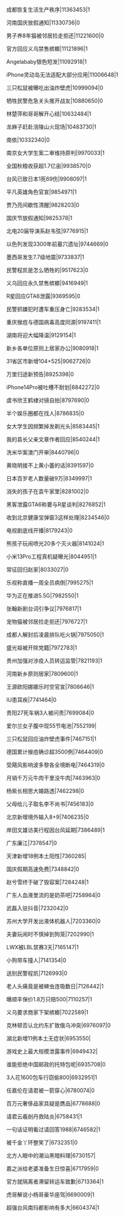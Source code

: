 成都恢复生活生产秩序|11363453|1

河南国庆放假通知|11330736|0

男子养8年猫被邻居捡走拒还|11221600|0

官方回应义乌禁售槟榔|11121896|1

Angelababy银色短发|11092918|1

iPhone灵动岛无法适配大部分应用|11006648|1

三只松鼠被曝吃出油炸壁虎|10999094|0

牺牲民警危急关头推开战友|10880650|0

林楚萍和哥哥解开心结|10632484|1

龙麻子赶赴涪陵山火现场|10483730|1

南依|10332340|0

南京女大学生案二审维持原判|9970033|1

全国秋粮收获超1.7亿亩|9938570|0

台风已致日本1死69伤|9908097|1

平凡英雄角色官宣|9854971|1

贾乃亮间歇性清醒|9828203|0

国庆节放假通知|9825378|1

北电20届导演系赵韦弦|9776915|1

以色列发现3300年前墓穴遗址|9744669|0

墨西哥发生7.7级地震|9733837|1

民警程凯是怎么牺牲的|9517623|0

义乌回应永久禁售槟榔|9416949|1

R星回应GTA6泄露|9369595|0

民警抓嫌犯时遭车重压身亡|9283534|1

重庆猴痘与德国病毒高度同源|9197411|1

湖南将迎大幅降温|9129154|1

新乡各单位原则上居家办公|9080918|1

31省区市新增104+525|9062726|0

万里归途新预告|8925398|0

iPhone14Pro被吐槽不耐划|8842272|0

虞书欣王鹤棣对镜自拍|8797690|0

半个娱乐圈都在找人|8786835|0

女大学生因频繁掉发剃光头|8583445|1

我的县长父亲文章作者回应|8540244|1

洗米华案澳门开审|8440796|0

黄晓明接不上黄小蕾的话|8391597|0

日本百岁老人数量破9万|8349997|1

消失的孩子在袁午家里|8281002|0

黑客泄露GTA6称要与R星谈判|8276852|1

收到北京健康宝弹窗3这样处理|8234546|0

电视剧底线开播|8179243|0

熊孩子玩闹喷光20多个灭火器|8141024|1

小米13Pro工程真机疑曝光|8044951|1

常征回归赵家|8033027|0

乐视称直播一周全员病倒|7995275|1

华为正在推进5.5G|7982550|1

张翰新剧台词引争议|7976817|1

宠物猫被邻居捡走拒还|7976727|1

成都人解封后凌晨排队吃火锅|7975050|1

盛光祖被开除党籍|7972783|1

贵州加强对涉疫人员转运监管|7821193|1

河南新乡原则居家|7809600|1

王源欧阳娜娜乐时空官宣|7808646|1

IU患耳疾|7741464|0

贵阳27死车祸3人被问责|7699084|0

爱尔兰女子腹中现55节电池|7552199|

三只松鼠回应油炸壁虎事件|7467151|1

德国累计猴痘确诊超3500例|7464409|0

受飓风影响波多黎各全境断电|7464319|0

月销千万元牛肉干里没牛肉|7463963|0

杨紫长相思大婚路透|7462298|0

父母给儿子取名李不尚书|7456183|0

北京新增境外输入8+9|7406235|0

岸田文雄访美行程因台风延期|7386489|1

广东廉江|7378547|0

天津新增18例本土阳性|7360285|

国庆假期高速免费|7348842|0

赵兮雪终于破了毁容案|7284248|1

广东人血液里流的是奶茶吧|7258964|0

武磊入驻抖音|7232042|0

苏州大学开发出液体机器人|7203360|0

夫妻玩闹时不慎掉到狗笼|7202990|1

LWX被LBL禁赛3天|7165147|1

小狗带车撞人|7141354|0

送别民警程凯|7126993|0

老人头痛竟是被蜱虫连吸数日|7126442|1

曝顺丰保价1.8万只赔500|7110257|1

义乌要求商家下架槟榔|7022589|1

克林顿否认北约东扩致俄乌冲突|6976097|0

湖北新增11例本土无症状|6953550|

游戏史上最大规模泄露事件|6949432|

谁能拒绝中国邮政的托特包呢|6935708|0

3人花1600包车行窃偷800|6932951|1

任嘉伦在请君被一箭穿心|6780074|0

百万元奢侈品家具疑是赝品|6778688|0

请君云羲剖丹救陆炎|6758431|1

一句话证明看过请回答1988|6746582|1

被千金丫环整笑了|6732351|0

北方人眼中的潮汕黑暗料理|6730157|

嘉之派给老婆准备生日惊喜|6717959|0

官方就隔离者滞留转运车致歉|6713364|1

虎哥解说小杨哥豪华座驾|6690009|1

超强台风南玛都影响有多大|6604374|1

